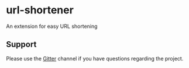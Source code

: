 # url-shortener
An extension for easy URL shortening

## Support

Please use the [Gitter](https://gitter.im/the-browser-toolbox/community) channel if you have questions regarding the project.
